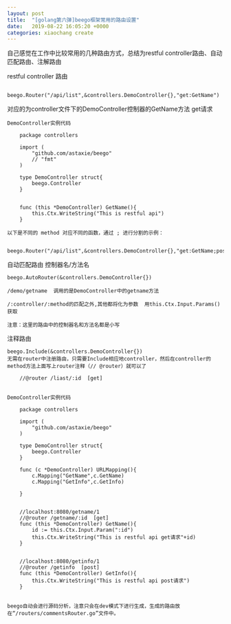 ```yaml
---
layout: post
title:  "[golang第六弹]beego框架常用的路由设置"
date:   2019-08-22 16:05:20 +0000
categories: xiaochang create
---
```


自己感觉在工作中比较常用的几种路由方式，总结为restful controller路由、自动匹配路由、注解路由


restful controller 路由

		  beego.Router("/api/list",&controllers.DemoController{},"get:GetName")

对应的为controller文件下的DemoController控制器的GetName方法  get请求


	DemoController实例代码

		package controllers

		import (
			"github.com/astaxie/beego"
			// "fmt"
		)

		type DemoController struct{
			beego.Controller
		}


		func (this *DemoController) GetName(){
			this.Ctx.WriteString("This is restful api")
		}

	以下是不同的 method 对应不同的函数，通过 ; 进行分割的示例：

		beego.Router("/api/list",&controllers.DemoController{},"get:GetName;post:PostName")




自动匹配路由
	控制器名/方法名

	beego.AutoRouter(&controllers.DemoController{})

	/demo/getname  调用的是DemoController中的getname方法   

	/:controller/:method的匹配之外,其他都将化为参数  用this.Ctx.Input.Params()获取

	注意：这里的路由中的控制器名和方法名都是小写


注释路由
	
	beego.Include(&controllers.DemoController{})
	无需在router中注册路由，只需要Include相应地controller，然后在controller的method方法上面写上router注释（// @router）就可以了

		//@router /liast/:id  [get]


	DemoController实例代码

		package controllers

		import (
			"github.com/astaxie/beego"
		)

		type DemoController struct{
			beego.Controller
		}

		func (c *DemoController) URLMapping(){
			c.Mapping("GetName",c.GetName)
			c.Mapping("GetInfo",c.GetInfo)

		}


		//localhost:8080/getname/1
		//@router /getname/:id  [get]
		func (this *DemoController) GetName(){
			id := this.Ctx.Input.Param(":id")
			this.Ctx.WriteString("This is restful api get请求"+id)
		}


		//localhost:8080/getinfo/1
		//@router /getinfo  [post]
		func (this *DemoController) GetInfo(){
			this.Ctx.WriteString("This is restful api post请求")
		}


	beego自动会进行源码分析，注意只会在dev模式下进行生成，生成的路由放在“/routers/commentsRouter.go”文件中。
